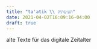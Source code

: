 ```yaml
---
title: "ta'atik \\ תע׳עתיק"
date: 2021-04-02T16:09:16-04:00
draft: true
---
```


alte Texte für das digitale Zeitalter

